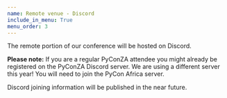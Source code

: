 ```yaml
---
name: Remote venue - Discord
include_in_menu: True
menu_order: 3
---
```


The remote portion of our conference will be hosted on Discord. 

**Please note:** If you are a regular PyConZA attendee you might already be registered on the PyConZA Discord server. We are using a different server this year! You will need to join the PyCon Africa server.

Discord joining information will be published in the near future.